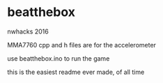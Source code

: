 # beatthebox
nwhacks 2016

MMA7760 cpp and h files are for the accelerometer

use beatthebox.ino to run the game

this is the easiest readme ever made, of all time
